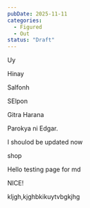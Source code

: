 ```yaml
---
pubDate: 2025-11-11
categories:
  - Figured
  - Out
status: "Draft"
---
```


Uy

Hinay

Salfonh

SElpon

Gitra Harana

Parokya ni Edgar.

I shoulod be updated now

shop

Hello testing page for md


NICE!


kljgh,kjghbkikuytvbgkjhg

